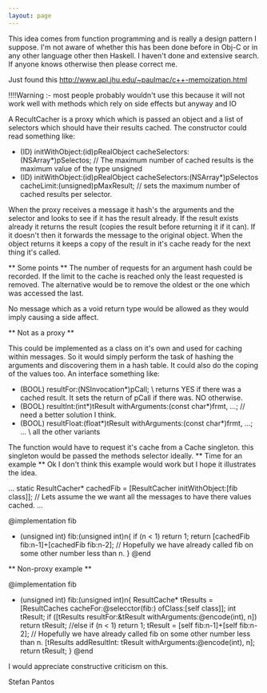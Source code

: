 ```yaml
---
layout: page
---
```




This idea comes from function programming and is really a design pattern I suppose. I'm not aware of whether this has been done before in Obj-C or in any other language other then Haskell. I haven't done and extensive search. If anyone knows otherwise then please correct me.

Just found this http://www.apl.jhu.edu/~paulmac/c++-memoization.html

!!!!Warning :- most people probably wouldn't use this because it will not work well with methods which rely on side effects but anyway and IO

A RecultCacher is a proxy which which is passed an object and a list of selectors which should have their results cached. The constructor could read something like:
    
- (ID) initWithObject:(id)pRealObject cacheSelectors:(NSArray*)pSelectos;   // The maximum number of cached results is the maximum value of the type unsigned
- (ID) initWithObject:(id)pRealObject cacheSelectors:(NSArray*)pSelectos cacheLimit:(unsigned)pMaxResult; // sets the maximum number of cached results per selector.


When the proxy receives a message it hash's the arguments and the selector and looks to see if it has the result already. If the result exists already it returns the result (copies the result before returning it if it can). If it doesn't then it forwards the message to the original object. When the object returns it keeps a copy of the result in it's cache ready for the next thing it's called.

**
Some points
**
The number of requests for an argument hash could be recorded. If the limit to the cache is reached only the least requested is removed. The alternative would be to remove the oldest or the one which was accessed the last.

No message which as a void return type would be allowed as they would imply causing a side affect.

**
Not as a proxy
**

This could be implemented as a class on it's own and used for caching within messages. So it would simply perform the task of hashing the arguments and discovering them in a hash table. It could also do the coping of the values too. An interface something like:
    
- (BOOL) resultFor:(NSInvocation*)pCall;  \\ returns YES if there was a cached result. It sets the return of pCall if there was. NO otherwise.
- (BOOL) resultInt:(int*)tResult withArguments:(const char*)frmt, ...;   // need a better solution I think.
- (BOOL) resultFloat:(float*)tResult withArguments:(const char*)frmt, ...;
... \\ all the other variants


The function would have to request it's cache from a Cache singleton. this singleton would be passed the methods selector ideally.
**
Time for an example
**
Ok I don't think this example would work but I hope it illustrates the idea.
    
...
static ResultCacher* cachedFib = [ResultCacher initWithObject:[fib class]];   // Lets assume the we want all the messages to have there values cached.
...

@implementation fib
+ (unsigned int) fib:(unsigned int)n{
    if (n < 1)
       return 1;
    return [cachedFib fib:n-1]+[cachedFib fib:n-2];   // Hopefully we have already called fib on some other number less than n.
}
@end


**
Non-proxy example
**

    

@implementation fib
+ (unsigned int) fib:(unsigned int)n{
    ResultCache* tResults = [ResultCaches cacheFor:@selecctor(fib:) ofClass:[self class]];
    int tResult;
    if ([tResults resultFor:&tResult withArguments:@encode(int), n])
       return tResult;
//else
    if (n < 1)
       return 1;
    tResult = [self fib:n-1]+[self fib:n-2];   // Hopefully we have already called fib on some other number less than n.
    [tResults addResultInt: tResult withArguments:@encode(int), n];
    return tResult;
}
@end


I would appreciate constructive criticism on this.

Stefan Pantos
